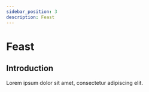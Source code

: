 ```yaml
---
sidebar_position: 3
description: Feast
---
```


# Feast

## Introduction

Lorem ipsum dolor sit amet, consectetur adipiscing elit.